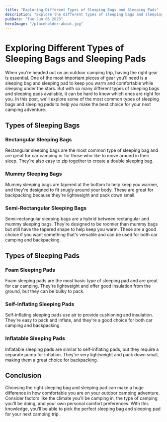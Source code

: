 ```yaml
---
title: "Exploring Different Types of Sleeping Bags and Sleeping Pads"
description: "Explore the different types of sleeping bags and sleeping pads to find the perfect gear for your outdoor camping trips. Read on to learn more!"
pubDate: "Tue Jun 06 2023"
heroImage: "/placeholder-about.jpg"
---
```


# Exploring Different Types of Sleeping Bags and Sleeping Pads

When you&#39;re headed out on an outdoor camping trip, having the right gear is essential. One of the most important pieces of gear you&#39;ll need is a sleeping bag and sleeping pad to keep you warm and comfortable while sleeping under the stars. But with so many different types of sleeping bags and sleeping pads available, it can be hard to know which ones are right for you. In this post, we&#39;ll explore some of the most common types of sleeping bags and sleeping pads to help you make the best choice for your next camping adventure.

## Types of Sleeping Bags

### Rectangular Sleeping Bags

Rectangular sleeping bags are the most common type of sleeping bag and are great for car camping or for those who like to move around in their sleep. They&#39;re also easy to zip together to create a double sleeping bag.

### Mummy Sleeping Bags

Mummy sleeping bags are tapered at the bottom to help keep you warmer, and they&#39;re designed to fit snugly around your body. These are great for backpacking because they&#39;re lightweight and pack down small.

### Semi-Rectangular Sleeping Bags

Semi-rectangular sleeping bags are a hybrid between rectangular and mummy sleeping bags. They&#39;re designed to be roomier than mummy bags but still have the tapered shape to help keep you warm. These are a good choice if you want something that&#39;s versatile and can be used for both car camping and backpacking.

## Types of Sleeping Pads

### Foam Sleeping Pads

Foam sleeping pads are the most basic type of sleeping pad and are great for car camping. They&#39;re lightweight and offer good insulation from the ground, but they can be bulky to pack.

### Self-Inflating Sleeping Pads

Self-inflating sleeping pads use air to provide cushioning and insulation. They&#39;re easy to pack and inflate, and they&#39;re a good choice for both car camping and backpacking.

### Inflatable Sleeping Pads

Inflatable sleeping pads are similar to self-inflating pads, but they require a separate pump for inflation. They&#39;re very lightweight and pack down small, making them a great choice for backpacking.

## Conclusion

Choosing the right sleeping bag and sleeping pad can make a huge difference in how comfortable you are on your outdoor camping adventure. Consider factors like the climate you&#39;ll be camping in, the type of camping you&#39;ll be doing, and your own personal comfort preferences. With this knowledge, you&#39;ll be able to pick the perfect sleeping bag and sleeping pad for your next camping trip.